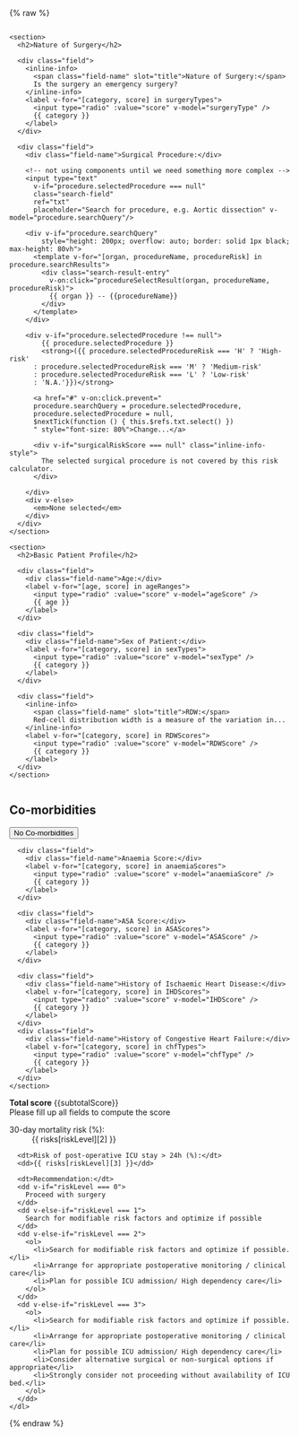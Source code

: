{% raw %}
<div id="app" markdown="0"> <!-- this is where Vue must take over -->
<div class="two-column">
  <div class="column">

    <section>
      <h2>Nature of Surgery</h2>

      <div class="field">
        <inline-info>
          <span class="field-name" slot="title">Nature of Surgery:</span>
          Is the surgery an emergency surgery?
        </inline-info>
        <label v-for="[category, score] in surgeryTypes">
          <input type="radio" :value="score" v-model="surgeryType" />
          {{ category }}
        </label>
      </div>

      <div class="field">
        <div class="field-name">Surgical Procedure:</div>

        <!-- not using components until we need something more complex -->
        <input type="text"
          v-if="procedure.selectedProcedure === null"
          class="search-field"
          ref="txt"
          placeholder="Search for procedure, e.g. Aortic dissection" v-model="procedure.searchQuery"/>

        <div v-if="procedure.searchQuery"
            style="height: 200px; overflow: auto; border: solid 1px black; max-height: 80vh">
          <template v-for="[organ, procedureName, procedureRisk] in procedure.searchResults">
            <div class="search-result-entry"
              v-on:click="procedureSelectResult(organ, procedureName, procedureRisk)">
              {{ organ }} -- {{procedureName}}
            </div>
          </template>
        </div>

        <div v-if="procedure.selectedProcedure !== null">
            {{ procedure.selectedProcedure }}
            <strong>({{ procedure.selectedProcedureRisk === 'H' ? 'High-risk'
          : procedure.selectedProcedureRisk === 'M' ? 'Medium-risk'
          : procedure.selectedProcedureRisk === 'L' ? 'Low-risk'
          : 'N.A.'}})</strong>

          <a href="#" v-on:click.prevent="
          procedure.searchQuery = procedure.selectedProcedure,
          procedure.selectedProcedure = null,
          $nextTick(function () { this.$refs.txt.select() })
          " style="font-size: 80%">Change...</a>

          <div v-if="surgicalRiskScore === null" class="inline-info-style">
            The selected surgical procedure is not covered by this risk calculator.
          </div>

        </div>
        <div v-else>
          <em>None selected</em>
        </div>
      </div>
    </section>

    <section>
      <h2>Basic Patient Profile</h2>

      <div class="field">
        <div class="field-name">Age:</div>
        <label v-for="[age, score] in ageRanges">
          <input type="radio" :value="score" v-model="ageScore" />
          {{ age }}
        </label>
      </div>

      <div class="field">
        <div class="field-name">Sex of Patient:</div>
        <label v-for="[category, score] in sexTypes">
          <input type="radio" :value="score" v-model="sexType" />
          {{ category }}
        </label>
      </div>

      <div class="field">
        <inline-info>
          <span class="field-name" slot="title">RDW:</span>
          Red-cell distribution width is a measure of the variation in...
        </inline-info>
        <label v-for="[category, score] in RDWScores">
          <input type="radio" :value="score" v-model="RDWScore" />
          {{ category }}
        </label>
      </div>
    </section>
  </div>

  <div class="column">
    <section>
      <h2>Co-morbidities</h2>
      <button v-on:click="ASAScore = 0, IHDScore = 0, chfType = 0, anaemiaScore = 0">
        No Co-morbidities
      </button>


      <div class="field">
        <div class="field-name">Anaemia Score:</div>
        <label v-for="[category, score] in anaemiaScores">
          <input type="radio" :value="score" v-model="anaemiaScore" />
          {{ category }}
        </label>
      </div>

      <div class="field">
        <div class="field-name">ASA Score:</div>
        <label v-for="[category, score] in ASAScores">
          <input type="radio" :value="score" v-model="ASAScore" />
          {{ category }}
        </label>
      </div>

      <div class="field">
        <div class="field-name">History of Ischaemic Heart Disease:</div>
        <label v-for="[category, score] in IHDScores">
          <input type="radio" :value="score" v-model="IHDScore" />
          {{ category }}
        </label>
      </div>
      <div class="field">
        <div class="field-name">History of Congestive Heart Failure:</div>
        <label v-for="[category, score] in chfTypes">
          <input type="radio" :value="score" v-model="chfType" />
          {{ category }}
        </label>
      </div>
    </section>
  </div> <!--column -->
</div><!-- two-column -->
<section markdown="0">
  <strong>Total score</strong> {{subtotalScore}}
  <div v-if="riskLevel === null">
    Please fill up all fields to compute the score
  </div>
  <div v-else>
    <dl>
      <dt>30-day mortality risk (%):</dt>
      <dd>{{ risks[riskLevel][2] }}</dd>

      <dt>Risk of post-operative ICU stay > 24h (%):</dt>
      <dd>{{ risks[riskLevel][3] }}</dd>

      <dt>Recommendation:</dt>
      <dd v-if="riskLevel === 0">
        Proceed with surgery
      </dd>
      <dd v-else-if="riskLevel === 1">
        Search for modifiable risk factors and optimize if possible
      </dd>
      <dd v-else-if="riskLevel === 2">
        <ol>
          <li>Search for modifiable risk factors and optimize if possible.</li>
          <li>Arrange for appropriate postoperative monitoring / clinical care</li>
          <li>Plan for possible ICU admission/ High dependency care</li>
        </ol>
      </dd>
      <dd v-else-if="riskLevel === 3">
        <ol>
          <li>Search for modifiable risk factors and optimize if possible.</li>
          <li>Arrange for appropriate postoperative monitoring / clinical care</li>
          <li>Plan for possible ICU admission/ High dependency care</li>
          <li>Consider alternative surgical or non-surgical options if appropriate</li>
          <li>Strongly consider not proceeding without availability of ICU bed.</li>
        </ol>
      </dd>
    </dl>
  </div><!--column-->
</section>
</div>

<script type="text/x-template" id="inline-info-template">
  <div>
    <div style="display: inline">
      <slot name="title"></slot>
      <span class="inline-info-i"  @click="shown = !shown">
        ⓘ
      </span>
    </div>
    <transition name="expand">
      <div v-if="shown" class="inline-info-style">
        <slot></slot>
      </div>
    </transition>
  </div>
</script>

<script src="https://cdnjs.cloudflare.com/ajax/libs/vue/2.5.13/vue.min.js"></script>
<script src="https://cdnjs.cloudflare.com/ajax/libs/lodash.js/4.17.5/lodash.min.js"></script>
<script src="calculator/surgeryTypes.js"></script>
<script src="calculator/calculator.js"></script>
{% endraw %}
